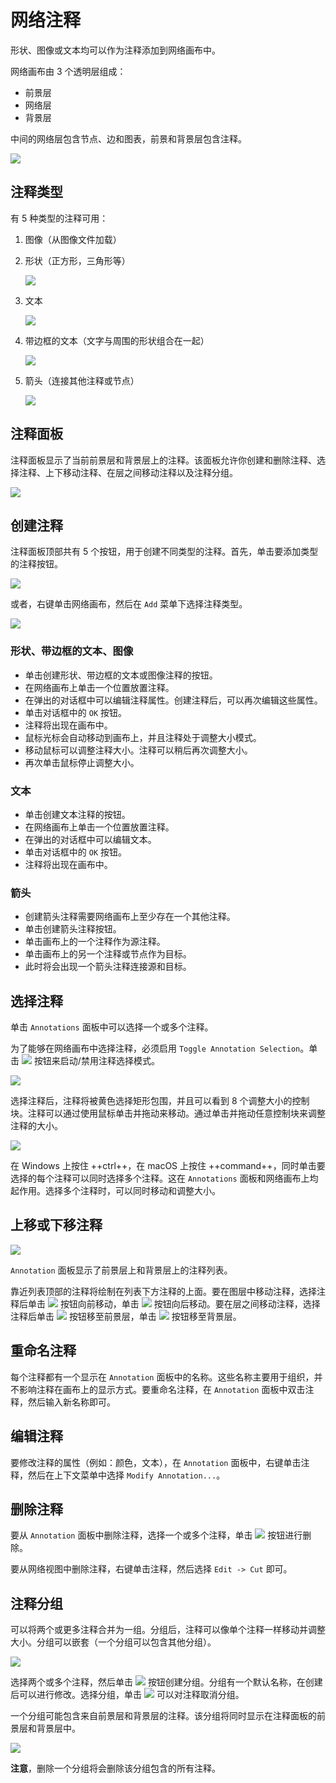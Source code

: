 # 网络注释

形状、图像或文本均可以作为注释添加到网络画布中。

网络画布由 3 个透明层组成：

- 前景层
- 网络层
- 背景层

中间的网络层包含节点、边和图表，前景和背景层包含注释。

![](images/annotations/layers.png)

## 注释类型

有 5 种类型的注释可用：

1. 图像（从图像文件加载）
2. 形状（正方形，三角形等）

    ![](images/annotations/type-shape.png)

3. 文本

    ![](images/annotations/type-text.png)

4. 带边框的文本（文字与周围的形状组合在一起）

    ![](images/annotations/type-bounded-text.png)

5. 箭头（连接其他注释或节点）

    ![](images/annotations/type-arrow.png)

## 注释面板

注释面板显示了当前前景层和背景层上的注释。该面板允许你创建和删除注释、选择注释、上下移动注释、在层之间移动注释以及注释分组。

![](images/annotations/annotations-panel.png)

## 创建注释

注释面板顶部共有 5 个按钮，用于创建不同类型的注释。首先，单击要添加类型的注释按钮。

![](images/annotations/annotations-panel-buttons.png)

或者，右键单击网络画布，然后在 `Add` 菜单下选择注释类型。

![](images/annotations/add-menu.png)

### 形状、带边框的文本、图像

- 单击创建形状、带边框的文本或图像注释的按钮。
- 在网络画布上单击一个位置放置注释。
- 在弹出的对话框中可以编辑注释属性。创建注释后，可以再次编辑这些属性。
- 单击对话框中的 `OK` 按钮。
- 注释将出现在画布中。
- 鼠标光标会自动移动到画布上，并且注释处于调整大小模式。
- 移动鼠标可以调整注释大小。注释可以稍后再次调整大小。
- 再次单击鼠标停止调整大小。

### 文本

- 单击创建文本注释的按钮。
- 在网络画布上单击一个位置放置注释。
- 在弹出的对话框中可以编辑文本。
- 单击对话框中的 `OK` 按钮。
- 注释将出现在画布中。

### 箭头

- 创建箭头注释需要网络画布上至少存在一个其他注释。
- 单击创建箭头注释按钮。
- 单击画布上的一个注释作为源注释。
- 单击画布上的另一个注释或节点作为目标。
- 此时将会出现一个箭头注释连接源和目标。

## 选择注释

单击 `Annotations` 面板中可以选择一个或多个注释。

为了能够在网络画布中选择注释，必须启用 `Toggle Annotation Selection`。单击 ![](images/annotations/button-annotation-selection.png) 按钮来启动/禁用注释选择模式。

![](images/annotations/annotation-selection-mode.png)

选择注释后，注释将被黄色选择矩形包围，并且可以看到 8 个调整大小的控制块。注释可以通过使用鼠标单击并拖动来移动。通过单击并拖动任意控制块来调整注释的大小。

![](images/annotations/selected.png)

在 Windows 上按住 ++ctrl++，在 macOS 上按住 ++command++，同时单击要选择的每个注释可以同时选择多个注释。这在 `Annotations` 面板和网络画布上均起作用。选择多个注释时，可以同时移动和调整大小。

## 上移或下移注释

![](images/annotations/annotations-panel-selected.png)

`Annotation` 面板显示了前景层上和背景层上的注释列表。

靠近列表顶部的注释将绘制在列表下方注释的上面。要在图层中移动注释，选择注释后单击 ![](images/annotations/button-up.png) 按钮向前移动，单击 ![](images/annotations/button-down.png) 按钮向后移动。要在层之间移动注释，选择注释后单击 ![](images/annotations/button-up-2.png) 按钮移至前景层，单击 ![](images/annotations/button-down-2.png) 按钮移至背景层。

## 重命名注释

每个注释都有一个显示在 `Annotation` 面板中的名称。这些名称主要用于组织，并不影响注释在画布上的显示方式。要重命名注释，在 `Annotation` 面板中双击注释，然后输入新名称即可。

## 编辑注释

要修改注释的属性（例如：颜色，文本），在 `Annotation` 面板中，右键单击注释，然后在上下文菜单中选择 `Modify Annotation...`。

## 删除注释

要从 `Annotation` 面板中删除注释，选择一个或多个注释，单击 ![](images/annotations/button-trash.png) 按钮进行删除。

要从网络视图中删除注释，右键单击注释，然后选择 `Edit -> Cut` 即可。

## 注释分组

可以将两个或更多注释合并为一组。分组后，注释可以像单个注释一样移动并调整大小。分组可以嵌套（一个分组可以包含其他分组）。

![](images/annotations/legend.png)

选择两个或多个注释，然后单击 ![](images/annotations/button-group.png) 按钮创建分组。分组有一个默认名称，在创建后可以进行修改。选择分组，单击 ![](images/annotations/button-ungroup.png) 可以对注释取消分组。

一个分组可能包含来自前景层和背景层的注释。该分组将同时显示在注释面板的前景层和背景层中。

![](images/annotations/group-layers.png)

**注意**，删除一个分组将会删除该分组包含的所有注释。
